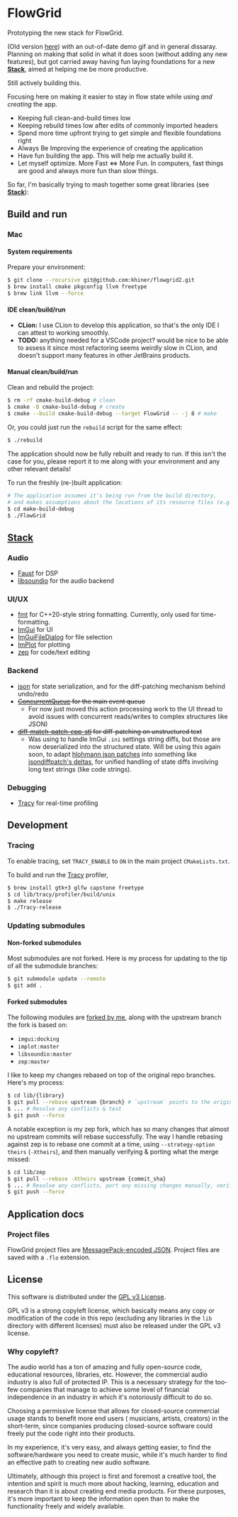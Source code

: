 # FlowGrid

Prototyping the new stack for FlowGrid.

(Old version [here](https://github.com/khiner/flowgrid)) with an out-of-date demo gif and in general dissaray.
Planning on making that solid in what it does soon (without adding any new features), but got carried away having fun
laying foundations for a new [**Stack**](#stack), aimed at helping me be more productive.

Still actively building this.

Focusing here on making it easier to stay in flow state while using _and creating_ the app.

* Keeping full clean-and-build times low
* Keeping rebuild times low after edits of commonly imported headers
* Spend more time upfront trying to get simple and flexible foundations right
* Always Be Improving the experience of creating the application
* Have fun building the app. This will help me actually build it.
* Let myself optimize. More Fast <=> More Fun. In computers, fast things are good and always more fun than slow things.

So far, I'm basically trying to mash together some great libraries (see [**Stack**](#stack)):

## Build and run

### Mac

#### System requirements

Prepare your environment:

```sh
$ git clone --recursive git@github.com:khiner/flowgrid2.git
$ brew install cmake pkgconfig llvm freetype
$ brew link llvm --force
```

#### IDE clean/build/run

* **CLion:** I use CLion to develop this application, so that's the only IDE I can attest to working smoothly.
* **TODO:** anything needed for a VSCode project? would be nice to be able to assess it since most refactoring seems
  weirdly slow in CLion, and doesn't support many features in other JetBrains products.

#### Manual clean/build/run

Clean and rebuild the project:

```sh
$ rm -rf cmake-build-debug # clean
$ cmake -B cmake-build-debug # create
$ cmake --build cmake-build-debug --target FlowGrid -- -j 8 # make
```

Or, you could just run the `rebuild` script for the same effect:

```sh
$ ./rebuild
```

The application should now be fully rebuilt and ready to run.
If this isn't the case for you, please report it to me along with your environment and any other relevant details!

To run the freshly (re-)built application:

```sh
# The application assumes it's being run from the build directory,
# and makes assumptions about the locations of its resource files (e.g. font files).
$ cd make-build-debug
$ ./FlowGrid
```

## [**Stack**](#stack)

### Audio

* [Faust](https://github.com/grame-cncm/faust) for DSP
* [libsoundio](https://github.com/andrewrk/libsoundio) for the audio backend

### UI/UX

* [fmt](https://github.com/fmtlib/fmt) for C++20-style string formatting. Currently, only used for time-formatting.
* [ImGui](https://github.com/ocornut/imgui) for UI
* [ImGuiFileDialog](https://github.com/aiekick/ImGuiFileDialog) for file selection
* [ImPlot](https://github.com/epezent/implot) for plotting
* [zep](https://github.com/Rezonality/zep) for code/text editing

### Backend

* [json](https://github.com/nlohmann/json) for state serialization, and for the diff-patching mechanism behind undo/redo
* ~~[ConcurrentQueue](https://github.com/cameron314/concurrentqueue) for the main event queue~~
    * For now just moved this action processing work to the UI thread to avoid issues with concurrent reads/writes to
      complex structures like JSON)
* ~~[diff-match-patch-cpp-stl](https://github.com/leutloff/diff-match-patch-cpp-stl) for diff-patching on unstructured
  text~~
    - Was using to handle ImGui `.ini` settings string diffs, but those are now deserialized into the structured state.
      Will be using this again soon, to
      adapt [hlohmann json patches](https://github.com/nlohmann/json#json-pointer-and-json-patch) into something
      like [jsondiffpatch's deltas](https://github.com/benjamine/jsondiffpatch/blob/master/docs/deltas.md#text-diffs),
      for unified handling of state diffs involving long text strings (like code strings).

### Debugging

* [Tracy](https://github.com/wolfpld/tracy) for real-time profiling

## Development

### Tracing

To enable tracing, set `TRACY_ENABLE` to `ON` in the main project `CMakeLists.txt`.

To build and run the [Tracy](https://github.com/wolfpld/tracy) profiler,

```sh
$ brew install gtk+3 glfw capstone freetype
$ cd lib/tracy/profiler/build/unix
$ make release
$ ./Tracy-release
```

### Updating submodules

#### Non-forked submodules

Most submodules are not forked.
Here is my process for updating to the tip of all the submodule branches:

```sh
$ git submodule update --remote
$ git add .
```

#### Forked submodules

The following modules are [forked by me](https://github.com/khiner?tab=repositories&q=&type=fork), along with the
upstream branch the fork is based on:

* `imgui:docking`
* `implot:master`
* `libsoundio:master`
* `zep:master`

I like to keep my changes rebased on top of the original repo branches.
Here's my process:

```sh
$ cd lib/{library}
$ git pull --rebase upstream {branch} # `upstream` points to the original repo. See list above for the tracked branch
$ ... # Resolve any conflicts & test
$ git push --force
```

A notable exception is my zep fork, which has so many changes that almost no upstream commits will rebase successfully.
The way I handle rebasing against zep is to rebase one commit at a time, using `--strategy-option theirs` (`-Xtheirs`),
and then manually verifying & porting what the merge missed:

```sh
$ cd lib/zep
$ git pull --rebase -Xtheirs upstream {commit_sha}
$ ... # Resolve any conflicts, port any missing changes manually, verify...
$ git push --force
```

## Application docs

### Project files

FlowGrid project files
are [MessagePack-encoded JSON](https://github.com/nlohmann/json#binary-formats-bson-cbor-messagepack-ubjson-and-bjdata).
Project files are saved with a `.flo` extension.

## License

This software is distributed under the [GPL v3 License](./LICENSE).

GPL v3 is a strong copyleft license, which basically means any copy or modification of the code in this repo (excluding
any libraries in the `lib` directory with different licenses) must also
be released under the GPL v3 license.

### Why copyleft?

The audio world has a ton of amazing and fully open-source code, educational resources, libraries, etc.
However, the commercial audio industry is also full of protected IP.
This is a necessary strategy for the too-few companies that manage to achieve some level of financial independence in an
industry in which it's notoriously difficult to do so.

Choosing a permissive license that allows for closed-source commercial usage stands to benefit more end users (
musicians, artists, creators) in the short-term, since companies producing closed-source software could freely put the
code right into their products.

In my experience, it's very easy, and always getting easier, to find the software/hardware you need to create music,
while it's much harder to find an effective path to creating new audio software.

Ultimately, although this project is first and foremost a creative tool, the intention and spirit is much more about
hacking, learning, education and research than it is about creating end media products.
For these purposes, it's more important to keep the information open than to make the functionality freely and widely
available.
